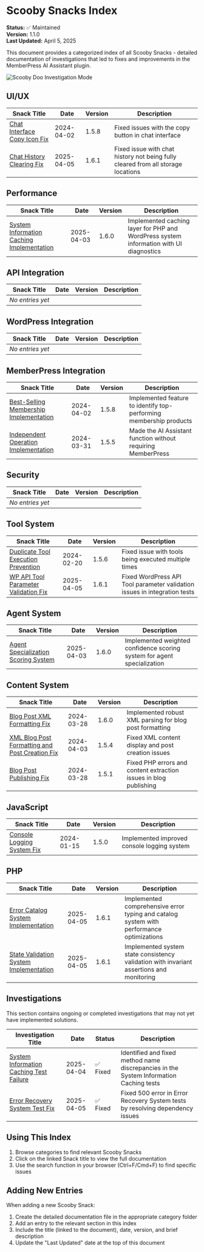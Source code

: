 # Scooby Snacks Index

**Status:** ✅ Maintained  
**Version:** 1.1.0  
**Last Updated:** April 5, 2025

This document provides a categorized index of all Scooby Snacks - detailed documentation of investigations that led to fixes and improvements in the MemberPress AI Assistant plugin.

![Scooby Doo Investigation Mode](../images/scooby-doo-investigation-mode.png)

## UI/UX

| Snack Title | Date | Version | Description |
|-------------|------|---------|-------------|
| [Chat Interface Copy Icon Fix](interface/chat-interface-copy-icon-fix.md) | 2024-04-02 | 1.5.8 | Fixed issues with the copy button in chat interface |
| [Chat History Clearing Fix](chat-interface/chat-history-clearing-fix.md) | 2025-04-05 | 1.6.1 | Fixed issue with chat history not being fully cleared from all storage locations |

## Performance

| Snack Title | Date | Version | Description |
|-------------|------|---------|-------------|
| [System Information Caching Implementation](performance/system-information-caching.md) | 2025-04-03 | 1.6.0 | Implemented caching layer for PHP and WordPress system information with UI diagnostics |

## API Integration

| Snack Title | Date | Version | Description |
|-------------|------|---------|-------------|
| *No entries yet* |  |  |  |

## WordPress Integration

| Snack Title | Date | Version | Description |
|-------------|------|---------|-------------|
| *No entries yet* |  |  |  |

## MemberPress Integration

| Snack Title | Date | Version | Description |
|-------------|------|---------|-------------|
| [Best-Selling Membership Implementation](membership/best-selling-membership-implementation.md) | 2024-04-02 | 1.5.8 | Implemented feature to identify top-performing membership products |
| [Independent Operation Implementation](architecture/independent-operation-implementation.md) | 2024-03-31 | 1.5.5 | Made the AI Assistant function without requiring MemberPress |

## Security

| Snack Title | Date | Version | Description |
|-------------|------|---------|-------------|
| *No entries yet* |  |  |  |

## Tool System

| Snack Title | Date | Version | Description |
|-------------|------|---------|-------------|
| [Duplicate Tool Execution Prevention](tool-system/duplicate-tool-execution-snack.md) | 2024-02-20 | 1.5.6 | Fixed issue with tools being executed multiple times |
| [WP API Tool Parameter Validation Fix](tool-system/wp-api-tool-parameter-validation-fix.md) | 2025-04-05 | 1.6.1 | Fixed WordPress API Tool parameter validation issues in integration tests |

## Agent System

| Snack Title | Date | Version | Description |
|-------------|------|---------|-------------|
| [Agent Specialization Scoring System](agents/agent-specialization-scoring.md) | 2025-04-03 | 1.6.0 | Implemented weighted confidence scoring system for agent specialization |

## Content System

| Snack Title | Date | Version | Description |
|-------------|------|---------|-------------|
| [Blog Post XML Formatting Fix](content-system/blog-post-xml-formatting-snack.md) | 2024-03-28 | 1.6.0 | Implemented robust XML parsing for blog post formatting |
| [XML Blog Post Formatting and Post Creation Fix](content-system/xml-blog-post-formatting-fix.md) | 2024-04-03 | 1.5.4 | Fixed XML content display and post creation issues |
| [Blog Post Publishing Fix](content-system/blog-post-publishing-fix.md) | 2024-03-28 | 1.5.1 | Fixed PHP errors and content extraction issues in blog publishing |

## JavaScript

| Snack Title | Date | Version | Description |
|-------------|------|---------|-------------|
| [Console Logging System Fix](javascript/console-logging-system-snack.md) | 2024-01-15 | 1.5.0 | Implemented improved console logging system |

## PHP

| Snack Title | Date | Version | Description |
|-------------|------|---------|-------------|
| [Error Catalog System Implementation](error-system/error-catalog-system-implementation.md) | 2025-04-05 | 1.6.1 | Implemented comprehensive error typing and catalog system with performance optimizations |
| [State Validation System Implementation](error-system/state-validation-implementation.md) | 2025-04-05 | 1.6.1 | Implemented system state consistency validation with invariant assertions and monitoring |

## Investigations

This section contains ongoing or completed investigations that may not yet have implemented solutions.

| Investigation Title | Date | Status | Description |
|---------------------|------|--------|-------------|
| [System Information Caching Test Failure](investigations/system-cache-test-fix.md) | 2025-04-04 | ✅ Fixed | Identified and fixed method name discrepancies in the System Information Caching tests |
| [Error Recovery System Test Fix](investigations/error-recovery-system-fix.md) | 2025-04-05 | ✅ Fixed | Fixed 500 error in Error Recovery System tests by resolving dependency issues |

## Using This Index

1. Browse categories to find relevant Scooby Snacks
2. Click on the linked Snack title to view the full documentation
3. Use the search function in your browser (Ctrl+F/Cmd+F) to find specific issues

## Adding New Entries

When adding a new Scooby Snack:

1. Create the detailed documentation file in the appropriate category folder
2. Add an entry to the relevant section in this index
3. Include the title (linked to the document), date, version, and brief description
4. Update the "Last Updated" date at the top of this document